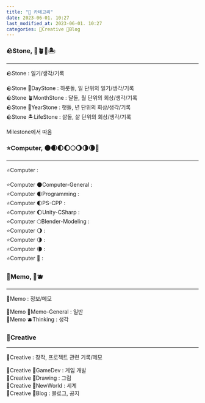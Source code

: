 ```yaml
---
title: "📘 카테고리"
date: 2023-06-01. 10:27
last_modified_at: 2023-06-01. 10:27
categories: 🔖Creative 📘Blog
---
```


### 🪨Stone, 🌱🪴🌴🏝️

---

🪨Stone : 일기/생각/기록  

🪨Stone 🌱DayStone : 하룻돌, 일 단위의 일기/생각/기록  
🪨Stone 🪴MonthStone : 달돌, 월 단위의 회상/생각/기록  
🪨Stone 🌴YearStone : 햇돌, 년 단위의 회상/생각/기록  
🪨Stone 🏝️LifeStone : 삶돌, 삶 단위의 회상/생각/기록  

Milestone에서 따옴  

### ⭐Computer, 🌑🌒🌓🌔🌕🌖🌗🌘🌚

---

⭐Computer :  

⭐Computer 🌑Computer-General :  
⭐Computer 🌒Programming :  
⭐Computer 🌓PS-CPP :  
⭐Computer 🌔Unity-CSharp :  
⭐Computer 🌕Blender-Modeling :  
⭐Computer 🌖 :  
⭐Computer 🌗 :  
⭐Computer 🌘 :  
⭐Computer 🌚 :  

### 🌳Memo, 🥑🫐

---

🌳Memo : 정보/메모  

🌳Memo 🥑Memo-General : 일반  
🌳Memo 🫐Thinking : 생각  

### 🔖Creative

---

🔖Creative : 창작, 프로젝트 관련 기록/메모

🔖Creative 📕GameDev : 게임 개발  
🔖Creative 📙Drawing : 그림  
🔖Creative 📗NewWorld : 세계  
🔖Creative 📘Blog : 블로그, 공지  
